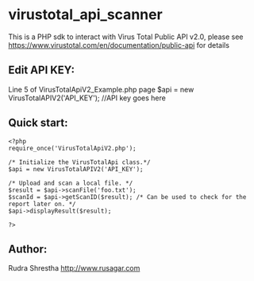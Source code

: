 virustotal_api_scanner
======================

This is a PHP sdk to interact with Virus Total Public API v2.0, please see https://www.virustotal.com/en/documentation/public-api for details

## Edit API KEY:
Line 5 of VirusTotalApiV2_Example.php page
$api = new VirusTotalAPIV2('API_KEY'); //API key goes here

## Quick start:
```
<?php
require_once('VirusTotalApiV2.php');

/* Initialize the VirusTotalApi class.*/
$api = new VirusTotalAPIV2('API_KEY');

/* Upload and scan a local file. */
$result = $api->scanFile('foo.txt');
$scanId = $api->getScanID($result); /* Can be used to check for the report later on. */
$api->displayResult($result);

?>
```

## Author:
Rudra Shrestha http://www.rusagar.com
